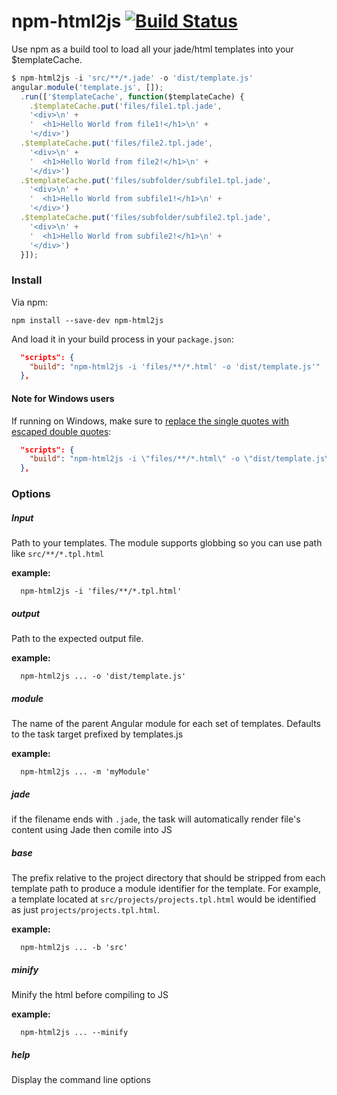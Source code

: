 # npm-html2js [![Build Status](https://travis-ci.org/arnauddri/npm-html2js.svg?branch=master)](https://travis-ci.org/arnauddri/npm-html2js)

Use npm as a build tool to load all your jade/html templates into your $templateCache.

```javascript
$ npm-html2js -i 'src/**/*.jade' -o 'dist/template.js'
angular.module('template.js', []);
  .run(['$templateCache', function($templateCache) {
    .$templateCache.put('files/file1.tpl.jade',
    '<div>\n' +
    '  <h1>Hello World from file1!</h1>\n' +
    '</div>')
  .$templateCache.put('files/file2.tpl.jade',
    '<div>\n' +
    '  <h1>Hello World from file2!</h1>\n' +
    '</div>')
  .$templateCache.put('files/subfolder/subfile1.tpl.jade',
    '<div>\n' +
    '  <h1>Hello World from subfile1!</h1>\n' +
    '</div>')
  .$templateCache.put('files/subfolder/subfile2.tpl.jade',
    '<div>\n' +
    '  <h1>Hello World from subfile2!</h1>\n' +
    '</div>')
  }]);
```

### Install

Via npm:
```shell
npm install --save-dev npm-html2js
```

And load it in your build process in your ```package.json```:
```json
  "scripts": {
    "build": "npm-html2js -i 'files/**/*.html' -o 'dist/template.js'"
  },
```

#### Note for Windows users

If running on Windows, make sure to [replace the single quotes with escaped double quotes](https://github.com/keithamus/npm-scripts-example/issues/5#issuecomment-70134543):
```json
  "scripts": {
    "build": "npm-html2js -i \"files/**/*.html\" -o \"dist/template.js\""
  },
```

### Options

##### Input

Path to your templates. The module supports globbing so you can use path like ```src/**/*.tpl.html```

**example:**
```shell
  npm-html2js -i 'files/**/*.tpl.html'
```

##### output

Path to the expected output file.

**example:**
```shell
  npm-html2js ... -o 'dist/template.js'
```

##### module

The name of the parent Angular module for each set of templates. Defaults to the task target prefixed by templates.js

**example:**
```shell
  npm-html2js ... -m 'myModule'
```

##### jade

if the filename ends with ```.jade```, the task will automatically render file's content using Jade then comile into JS

##### base

The prefix relative to the project directory that should be stripped from each template path to produce a module identifier for the template. For example, a template located at ```src/projects/projects.tpl.html``` would be identified as just ```projects/projects.tpl.html```.

**example:**
```shell
  npm-html2js ... -b 'src'
```

##### minify

Minify the html before compiling to JS

**example:**
```shell
  npm-html2js ... --minify
```


##### help

Display the command line options
